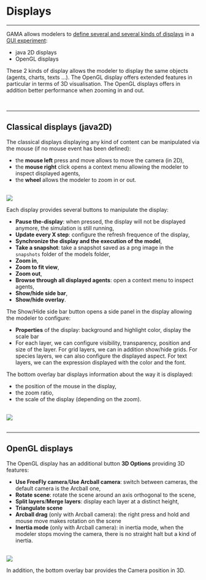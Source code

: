# Displays

---

GAMA allows modelers to [define several and several kinds of displays](G__DefiningDisplays.md) in a [GUI experiment](G__DefiningExperiments.md):
  * java 2D displays
  * OpenGL displays

These 2 kinds of display allows the modeler to display the same objects (agents, charts, texts ...). The OpenGL display offers extended features in particular in terms of 3D visualisation.
The OpenGL displays offers in addition better performance when zooming in and out.


<br />

---

## Classical displays (java2D)

The classical displays displaying any kind of content can be manipulated via the mouse (if no mouse event has been defined):
  * the **mouse left** press and move allows to move the camera (in 2D),
  * the **mouse right** click opens a context menu allowing the modeler to inspect displayed agents,
  * the **wheel** allows the modeler to zoom in or out.

<br />
<img src='https://gama-platform.googlecode.com/svn/wiki/images/experiments/display-java2D.png' />
<br />

Each display provides several buttons to manipulate the display:
  * **Pause the-display**: when pressed, the display will not be displayed anymore, the simulation is still running,
  * **Update every X step**: configure the refresh frequence of the display,
  * **Synchronize the display and the execution of the model**,
  * **Take a snapshot**: take a snapshot saved as a png image in the `snapshots` folder of the models folder,
  * **Zoom in**,
  * **Zoom to fit view**,
  * **Zoom out**,
  * **Browse through all displayed agents**: open a context menu to inspect agents,
  * **Show/hide side bar**,
  * **Show/hide overlay**.

The Show/Hide side bar button opens a side panel in the display allowing the modeler to configure:
  * **Properties** of the display: background and highlight color, display the scale bar
  * For each layer, we can configure visibility, transparency, position and size of the layer. For grid layers, we can in addition show/hide grids. For species layers, we can also configure the displayed aspect. For text layers, we can the expression displayed with the color and the font.

The bottom overlay bar displays information about the way it is displayed:
  * the position of the mouse in the display,
  * the zoom ratio,
  * the scale of the display (depending on the zoom).

<br />
<img src='https://gama-platform.googlecode.com/svn/wiki/images/experiments/display-sidebar-overlay.png' />
<br />

<br />

---

## OpenGL displays

The OpenGL display has an additional button **3D Options** providing 3D features:
  * **Use FreeFly camera**/**Use Arcball camera**: switch between cameras, the default camera is the Arcball one,
  * **Rotate scene**: rotate the scene around an axis orthogonal to the scene,
  * **Split layers**/**Merge layers**: display each layer at a distinct height,
  * **Triangulate scene**
  * **Arcball drag** (only with Arcball camera): the right press and hold and mouse move makes rotation on the scene
  * **Inertia mode** (only with Arcball camera): in inertia mode, when the modeler stops moving the camera, there is no straight halt but a kind of inertia.

<br />
<img src='https://gama-platform.googlecode.com/svn/wiki/images/experiments/display-OpenGL.png' />
<br />

In addition, the bottom overlay bar provides the Camera position in 3D.